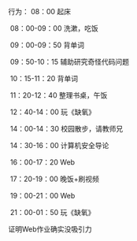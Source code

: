 行为：	08：00 			起床

​	 	08：00-09：00	洗漱，吃饭

​		09：00-09：50	背单词

​		09：50-10：15	辅助研究奇怪代码问题

​		10：15-11：20	背单词

​		11：20-12：40	整理书桌，午饭

​		12：40-14：00	玩《缺氧》

​		14：00-14：30	校园散步，请教师兄

​		14：30-16：00	计算机安全导论

​		16：00-17：20	Web

​		17：20-19：00	晚饭+刷视频

​		19：00-21：00	Web

​		21：00-01：50	玩《缺氧》

证明Web作业确实没吸引力